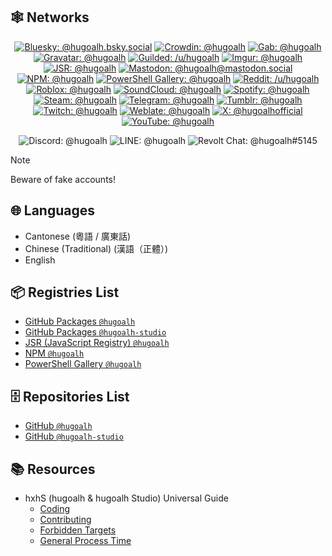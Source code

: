 ## 🕸️ Networks

<div align="center">

[![Bluesky: @hugoalh.bsky.social](https://img.shields.io/badge/@hugoalh.bsky.social-0285FF?labelColor=0285FF&logo=bluesky&logoColor=ffffff&style=flat "Bluesky: @hugoalh.bsky.social")](https://bsky.app/profile/hugoalh.bsky.social)
[![Crowdin: @hugoalh](https://img.shields.io/badge/@hugoalh-2E3340?labelColor=2E3340&logo=crowdin&logoColor=ffffff&style=flat "Crowdin: @hugoalh")](https://crowdin.com/profile/hugoalh)
[![Gab: @hugoalh](https://img.shields.io/badge/Gab-@hugoalh-21CF7A?labelColor=21CF7A&logoColor=ffffff&style=flat "Gab: @hugoalh")](https://gab.com/hugoalh)
[![Gravatar: @hugoalh](https://img.shields.io/badge/@hugoalh-1E8CBE?labelColor=1E8CBE&logo=gravatar&logoColor=ffffff&style=flat "Gravatar: @hugoalh")](https://gravatar.com/hugoalh)
[![Guilded: /u/hugoalh](https://img.shields.io/badge/%2Fu%2Fhugoalh-F5C400?labelColor=F5C400&logo=guilded&logoColor=000000&style=flat "Guilded: /u/hugoalh")](https://www.guilded.gg/u/hugoalh)
[![Imgur: @hugoalh](https://img.shields.io/badge/@hugoalh-1BB76E?labelColor=1BB76E&logo=imgur&logoColor=ffffff&style=flat "Imgur: @hugoalh")](https://imgur.com/user/hugoalh)
[![JSR: @hugoalh](https://img.shields.io/badge/JSR-@hugoalh-F7DF1E?labelColor=F7DF1E&logoColor=000000&style=flat "JSR: @hugoalh")](https://jsr.io/@hugoalh)
[![Mastodon: @hugoalh@mastodon.social](https://img.shields.io/badge/@hugoalh@mastodon.social-6364FF?labelColor=6364FF&logo=mastodon&logoColor=ffffff&style=flat "Mastodon: @hugoalh@mastodon.social")](https://mastodon.social/@hugoalh)
[![NPM: @hugoalh](https://img.shields.io/badge/@hugoalh-CB3837?labelColor=CB3837&logo=npm&logoColor=ffffff&style=flat "NPM: @hugoalh")](https://www.npmjs.com/~hugoalh)
[![PowerShell Gallery: @hugoalh](https://img.shields.io/badge/@hugoalh-5391FE?labelColor=5391FE&logo=powershell&logoColor=ffffff&style=flat "PowerShell Gallery: @hugoalh")](https://www.powershellgallery.com/profiles/hugoalh)
[![Reddit: /u/hugoalh](https://img.shields.io/badge/%2Fu%2Fhugoalh-FF4500?labelColor=FF4500&logo=reddit&logoColor=ffffff&style=flat "Reddit: /u/hugoalh")](https://www.reddit.com/user/hugoalh)
[![Roblox: @hugoalh](https://img.shields.io/badge/@hugoalh-000000?labelColor=000000&logo=roblox&logoColor=ffffff&style=flat "Roblox: @hugoalh")](https://www.roblox.com/users/194932593/profile)
[![SoundCloud: @hugoalh](https://img.shields.io/badge/@hugoalh-FF3300?labelColor=FF3300&logo=soundcloud&logoColor=ffffff&style=flat "SoundCloud: @hugoalh")](https://soundcloud.com/hugoalh)
[![Spotify: @hugoalh](https://img.shields.io/badge/@hugoalh-1DB954?labelColor=1DB954&logo=spotify&logoColor=ffffff&style=flat "Spotify: @hugoalh")](https://open.spotify.com/user/hugoalh)
[![Steam: @hugoalh](https://img.shields.io/badge/@hugoalh-000000?labelColor=000000&logo=steam&logoColor=ffffff&style=flat "Steam: @hugoalh")](https://steamcommunity.com/id/hugoalh)
[![Telegram: @hugoalh](https://img.shields.io/badge/@hugoalh-26A5E4?labelColor=26A5E4&logo=telegram&logoColor=ffffff&style=flat "Telegram: @hugoalh")](https://t.me/hugoalh)
[![Tumblr: @hugoalh](https://img.shields.io/badge/@hugoalh-36465D?labelColor=36465D&logo=tumblr&logoColor=ffffff&style=flat "Tumblr: @hugoalh")](https://hugoalh.tumblr.com)
[![Twitch: @hugoalh](https://img.shields.io/badge/@hugoalh-9146FF?labelColor=9146FF&logo=twitch&logoColor=ffffff&style=flat "Twitch: @hugoalh")](https://www.twitch.tv/hugoalh)
[![Weblate: @hugoalh](https://img.shields.io/badge/@hugoalh-2ECCAA?labelColor=2ECCAA&logo=weblate&logoColor=ffffff&style=flat "Weblate: @hugoalh")](https://hosted.weblate.org/user/hugoalh)
[![X: @hugoalhofficial](https://img.shields.io/badge/@hugoalhofficial-000000?labelColor=000000&logo=x&logoColor=ffffff&style=flat "X: @hugoalhofficial")](https://x.com/hugoalhofficial)
[![YouTube: @hugoalh](https://img.shields.io/badge/@hugoalh-FF0000?labelColor=FF0000&logo=youtube&logoColor=ffffff&style=flat "YouTube: @hugoalh")](https://www.youtube.com/@hugoalh)

![Discord: @hugoalh](https://img.shields.io/badge/@hugoalh-5865F2?labelColor=5865F2&logo=discord&logoColor=ffffff&style=flat "Discord: @hugoalh")
![LINE: @hugoalh](https://img.shields.io/badge/@hugoalh-00C300?labelColor=00C300&logo=line&logoColor=ffffff&style=flat "LINE: @hugoalh")
![Revolt Chat: @hugoalh#5145](https://img.shields.io/badge/@hugoalh%235145-FD667A?labelColor=FD667A&logo=revoltdotchat&logoColor=ffffff&style=flat "Revolt Chat: @hugoalh#5145")

</div>

> [!NOTE]
> Beware of fake accounts!

## 🌐 Languages

- Cantonese (粵語 / 廣東話)
- Chinese (Traditional) (漢語（正體）)
- English

## 📦 Registries List

- [GitHub Packages `@hugoalh`](https://github.com/hugoalh?tab=packages)
- [GitHub Packages `@hugoalh-studio`](https://github.com/orgs/hugoalh-studio/packages)
- [JSR (JavaScript Registry) `@hugoalh`](https://jsr.io/@hugoalh)
- [NPM `@hugoalh`](https://www.npmjs.com/~hugoalh)
- [PowerShell Gallery `@hugoalh`](https://www.powershellgallery.com/profiles/hugoalh)

## 🗄️ Repositories List

- [GitHub `@hugoalh`](https://github.com/hugoalh?tab=repositories)
- [GitHub `@hugoalh-studio`](https://github.com/orgs/hugoalh-studio/repositories)

## 📚 Resources

- hxhS (hugoalh & hugoalh Studio) Universal Guide
  - [Coding](https://github.com/hugoalh/hugoalh/blob/main/universal-guide/coding.md)
  - [Contributing](https://github.com/hugoalh/hugoalh/blob/main/universal-guide/contributing.md)
  - [Forbidden Targets](https://github.com/hugoalh/hugoalh/blob/main/universal-guide/forbidden-targets.md)
  - [General Process Time](https://github.com/hugoalh/hugoalh/blob/main/universal-guide/general-process-time.md)
